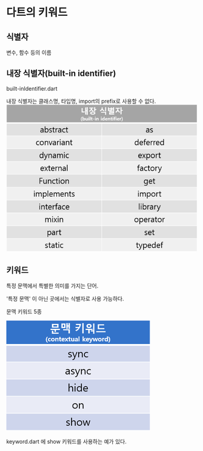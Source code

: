 # 다트의 키워드

## 식별자
변수, 함수 등의 이름

## 내장 식별자(built-in identifier) 
built-inIdentifier.dart

내장 식별자는 클래스명, 타입명, import의 prefix로 사용할 수 없다.
![img.png](imgforREADME/img.png)
##


## 키워드

특정 문맥에서 특별한 의미를 가지는 단어.

'특정 문맥' 이 아닌 곳에서는 식별자로 사용 가능하다.

문맥 키워드 5종

![img.png](imgforREADME/contextual_keyword.png)

keyword.dart 에 show 키워드를 사용하는 예가 있다.
##